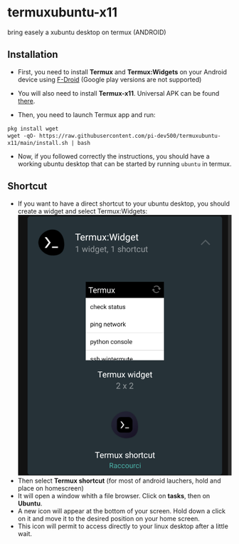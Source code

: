 # termuxubuntu-x11
 bring easely a xubuntu desktop on termux (ANDROID)

## Installation
 - First, you need to install **Termux** and **Termux:Widgets** on your Android device using [F-Droid](https://f-droid.org) (Google play versions are not supported)
 - You will also need to install **Termux-x11**. Universal APK can be found [there](https://github.com/termux/termux-x11/releases/download/nightly/app-universal-debug.apk).
 
 - Then, you need to launch Termux app and run:
 ```
 pkg install wget
 wget -qO- https://raw.githubusercontent.com/pi-dev500/termuxubuntu-x11/main/install.sh | bash
 ```
 - Now, if you followed correctly the instructions, you should have a working ubuntu desktop that can be started by running ```ubuntu``` in termux.
 
## Shortcut
 - If you want to have a direct shortcut to your ubuntu desktop, you should create a widget and select Termux:Widgets:
 ![Termux Widgets](screen-widget.png)
 - Then select __**Termux shortcut**__ (for most of android lauchers, hold and place on homescreen)
 - It will open a window whith a file browser. Click on **tasks**, then on **Ubuntu**.
 - A new icon will appear at the bottom of your screen. Hold down a click on it and move it to the desired position on your home screen.
 - This icon will permit to access directly to your linux desktop after a little wait.
